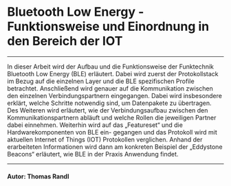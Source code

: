 # Bluetooth Low Energy - Funktionsweise und Einordnung in den Bereich der IOT

---

In dieser Arbeit wird der Aufbau und die Funktionsweise der Funktechnik
Bluetooth Low Energy (BLE) erläutert. Dabei wird zuerst der Protokollstack
im Bezug auf die einzelnen Layer und die BLE spezifischen Profile betrachtet.
Anschließend wird genauer auf die Kommunikation zwischen den einzelnen
Verbindungspartnern eingegangen. Dabei wird insbesondere erklärt, welche
Schritte notwendig sind, um Datenpakete zu übertragen. Des Weiteren wird
erläutert, wie der Verbindungsaufbau zwischen den Kommunikationspartnern
abläuft und welche Rollen die jeweiligen Partner dabei einnehmen. Weiterhin
wird auf das „Featureset“ und die Hardwarekomponenten von BLE ein-
gegangen und das Protokoll wird mit aktuellen Internet of Things (IOT)
Protokollen verglichen. Anhand der erarbeiteten Informationen wird dann
am konkreten Beispiel der „Eddystone Beacons“ erläutert, wie BLE in der
Praxis Anwendung findet.

---

#### Autor: Thomas Randl
